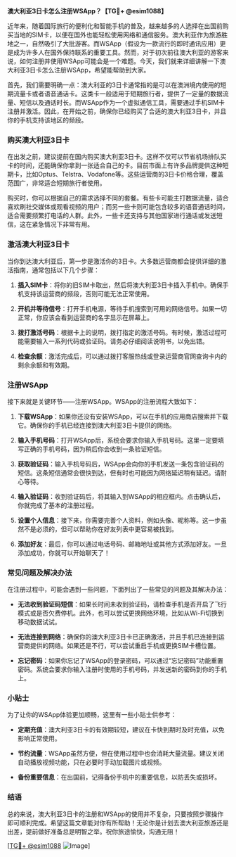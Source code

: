 **澳大利亚3日卡怎么注册WSApp？【TG💪+ @esim1088】**

近年来，随着国际旅行的便利化和智能手机的普及，越来越多的人选择在出国前购买当地的SIM卡，以便在国外也能轻松使用网络和通信服务。澳大利亚作为旅游胜地之一，自然吸引了大批游客。而WSApp（假设为一款流行的即时通讯应用）更是成为许多人在国外保持联系的重要工具。然而，对于初次前往澳大利亚的游客来说，如何注册并使用WSApp可能会是一个难题。今天，我们就来详细讲解一下澳大利亚3日卡怎么注册WSApp，希望能帮助到大家。

首先，我们需要明确一点：澳大利亚的3日卡通常指的是可以在澳洲境内使用的短期流量卡或者语音通话卡。这类卡一般适用于短期旅行者，提供了一定量的数据流量、短信以及通话时长。而WSApp作为一个虚拟通信工具，需要通过手机SIM卡注册并激活。因此，在开始之前，确保你已经购买了合适的澳大利亚3日卡，并且你的手机支持该地区的频段。

### **购买澳大利亚3日卡**

在出发之前，建议提前在国内购买澳大利亚3日卡。这样不仅可以节省机场排队买卡的时间，还能确保你拿到一张适合自己的卡。目前市面上有许多品牌提供这种短期卡，比如Optus、Telstra、Vodafone等。这些运营商的3日卡价格合理，覆盖范围广，非常适合短期旅行者使用。

购买时，你可以根据自己的需求选择不同的套餐。有些卡可能主打数据流量，适合喜欢刷社交媒体或观看视频的用户；而另一些卡则可能包含较多的语音通话时间，适合需要频繁打电话的人群。此外，一些卡还支持与其他国家进行通话或发送短信，这在紧急情况下非常有用。

### **激活澳大利亚3日卡**

当你到达澳大利亚后，第一步是激活你的3日卡。大多数运营商都会提供详细的激活指南，通常包括以下几个步骤：

1. **插入SIM卡**：将你的旧SIM卡取出，然后将澳大利亚3日卡插入手机中。确保手机支持该运营商的频段，否则可能无法正常使用。
   
2. **开机并等待信号**：打开手机电源，等待手机搜索到可用的网络信号。如果一切正常，你应该会看到运营商的名字显示在屏幕上。

3. **拨打激活号码**：根据卡上的说明，拨打指定的激活号码。有时候，激活过程可能需要输入一系列代码或验证码。请务必仔细阅读说明书，以免出错。

4. **检查余额**：激活完成后，可以通过拨打客服热线或登录运营商官网查询卡内的剩余余额和有效期。

### **注册WSApp**

接下来就是关键环节——注册WSApp。WSApp的注册流程大致如下：

1. **下载WSApp**：如果你还没有安装WSApp，可以在手机的应用商店搜索并下载它。确保你的手机已经连接到澳大利亚3日卡提供的网络。

2. **输入手机号码**：打开WSApp后，系统会要求你输入手机号码。这里一定要填写正确的手机号码，因为稍后你会收到一条验证短信。

3. **获取验证码**：输入手机号码后，WSApp会向你的手机发送一条包含验证码的短信。这条短信通常会很快到达，但有时也可能因为网络延迟稍有延迟。请耐心等待。

4. **输入验证码**：收到验证码后，将其输入到WSApp的相应框内。点击确认后，你就完成了基本的注册过程。

5. **设置个人信息**：接下来，你需要完善个人资料，例如头像、昵称等。这一步虽然不是必须的，但可以帮助你在好友列表中更容易被找到。

6. **添加好友**：最后，你可以通过电话号码、邮箱地址或其他方式添加好友。一旦添加成功，你就可以开始聊天了！

### **常见问题及解决办法**

在注册过程中，可能会遇到一些问题，下面列出了一些常见的问题及其解决办法：

- **无法收到验证码短信**：如果长时间未收到验证码，请检查手机是否开启了飞行模式或是否欠费停机。此外，也可以尝试更换网络环境，比如从Wi-Fi切换到移动数据试试。

- **无法连接到网络**：确保你的澳大利亚3日卡已正确激活，并且手机已连接到运营商提供的网络。如果还是不行，可以尝试重启手机或更换SIM卡槽位置。

- **忘记密码**：如果你忘记了WSApp的登录密码，可以通过“忘记密码”功能重置密码。系统会要求你输入注册时使用的手机号码，并发送新的密码到你的手机上。

### **小贴士**

为了让你的WSApp体验更加顺畅，这里有一些小贴士供参考：

- **定期充值**：澳大利亚3日卡的有效期较短，建议在卡快到期时及时充值，以免影响正常使用。

- **节约流量**：WSApp虽然方便，但在使用过程中也会消耗大量流量。建议关闭自动播放视频功能，只在必要时手动加载图片或视频。

- **备份重要信息**：在出国前，记得备份手机中的重要信息，以防丢失或损坏。

### **结语**

总的来说，澳大利亚3日卡的注册和WSApp的使用并不复杂，只要按照步骤操作即可顺利完成。希望这篇文章能对你有所帮助！无论你是计划去澳大利亚旅游还是出差，提前做好准备总是明智之举。祝你旅途愉快，沟通无阻！

[[TG💪+ @esim1088](https://t.me/s/esim1088) ![Image](https://i.postimg.cc/4NQfJmqS/Snipaste-2025-05-13-00-14-12.png)]
